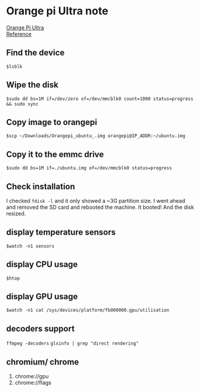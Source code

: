 # Orange pi Ultra note

[Orange Pi Ultra](http://www.orangepi.org/orangepiwiki/index.php/Orange_Pi_5_Ultra#How_to_install_Ubuntu_20.04_system)  
[Reference](https://mikebian.co/setting-up-emmc-on-an-orange-pi/)

## Find the device

`$lsblk`

## Wipe the disk

`$sudo dd bs=1M if=/dev/zero of=/dev/mmcblk0 count=1000 status=progress && sudo sync`

## Copy image to orangepi

`$scp ~/Downloads/Orangepi_ubuntu_.img orangepi@IP_ADDR:~/ubuntu.img`

## Copy it to the emmc drive

`$sudo dd bs=1M if=./ubuntu.img of=/dev/mmcblk0 status=progress`

## Check installation

I checked `fdisk -l` and it only showed a ~3G partition size. I went ahead and removed the SD card and rebooted the machine. It booted! And the disk resized.

## display temperature sensors

`$watch -n1 sensors`

## display CPU usage

`$htop`

## display GPU usage

`$watch -n1 cat /sys/devices/platform/fb000000.gpu/utilisation`

## decoders support

`ffmpeg -decoders`
`glxinfo | grep "direct rendering"`

## chromium/ chrome

1. chrome://gpu
2. chrome://flags
